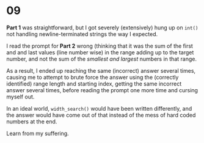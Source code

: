 # 09

**Part 1** was straightforward, but I got severely (extensively) hung up on `int()` not handling newline-terminated strings the way I expected.

I read the prompt for **Part 2** wrong (thinking that it was the sum of the first and and last values (line number wise) in the range adding up to the target number, and not the sum of the *smallest and largest* numbers in that range.

As a result, I ended up reaching the same (incorrect) answer several times, causing me to attempt to brute force the answer using the (correctly identified) range length and starting index, getting the same incorrect answer several times, before reading the prompt one more time and cursing myself out.

In an ideal world, `width_search()` would have been written differently, and the answer would have come out of that instead of the mess of hard coded numbers at the end.

Learn from my suffering.
